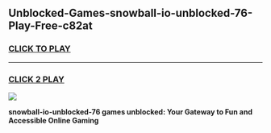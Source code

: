 
## Unblocked-Games-snowball-io-unblocked-76-Play-Free-c82at
<h3>
<a href="https://premium76.site?title=snowball-io-unblocked-76&ref=12A">CLICK TO PLAY</a></h3>
<hr>

<h3>
<a href="https://premium76.site?title=snowball-io-unblocked-76&ref=12A">CLICK 2 PLAY</a>
  
</h3>

<a href="https://premium76.site?title=snowball-io-unblocked-76&ref=12A"><img src="https://clearcache.store/games.png"></a>


**snowball-io-unblocked-76 games unblocked: Your Gateway to Fun and Accessible Online Gaming**
